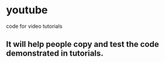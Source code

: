 # youtube
code for video tutorials
## It will help people copy and test the code demonstrated in tutorials.

